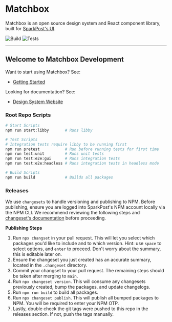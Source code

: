 # Matchbox

Matchbox is an open source design system and React component library, built for [SparkPost's UI](https://app.sparkpost.com/).

![Build](https://img.shields.io/github/workflow/status/SparkPost/matchbox/Build?label=Build&style=flat-square) ![Tests](https://img.shields.io/github/workflow/status/SparkPost/matchbox/Unit%20and%20Cypress%20Tests?label=Tests&style=flat-square)

---

## Welcome to Matchbox Development

Want to start using Matchbox? See:

- [Getting Started](https://design.sparkpost.com/foundations/getting-started-for-developers)

Looking for documentation? See:

- [Design System Website](https://design.sparkpost.com)

### Root Repo Scripts

```bash
# Start Scripts
npm run start:libby       # Runs libby

# Test Scripts
# Integration tests require libby to be running first
npm run pretest           # Run before running tests for first time
npm run test:unit         # Runs unit tests
npm run test:e2e:gui      # Runs integration tests
npm run test:e2e:headless # Runs integration tests in headless mode

# Build Scripts
npm run build             # Builds all packages
```

### Releases

We use `changesets` to handle versioning and publishing to NPM. Before publishing, ensure you are logged into SparkPost's NPM account locally via the NPM CLI. We recommend reviewing the following steps and [changeset's documentation](https://github.com/changesets/changesets/blob/main/docs/intro-to-using-changesets.md) before proceeding.

**Publishing Steps**

1. Run `npx changset` in your pull request. This will let you select which packages you'd like to include and to which version. Hint: use `space` to select options, and `enter` to proceed. Don't worry about the summary, this is editable later on.
1. Ensure the changeset you just created has an accurate summary, located in the `.changeset` directory.
1. Commit your changset to your pull request. The remaining steps should be taken after merging to `main`.
1. Run `npx changeset version`. This will consume any changesets previously created, bump the packages, and update changelogs.
1. Run `npm run build` to build all packages.
1. Run `npx changeset publish`. This will publish all bumped packages to NPM. You will be required to enter your NPM OTP.
1. Lastly, double check the git tags were pushed to this repo in the releases section. If not, push the tags manually.
